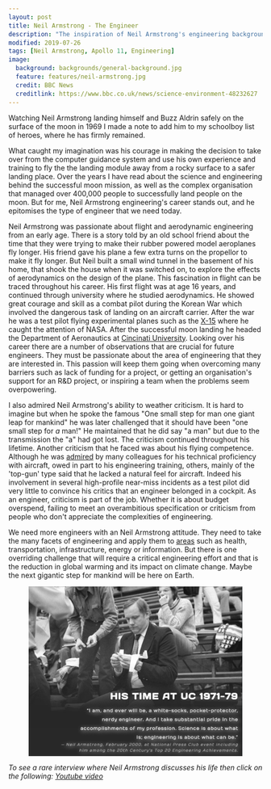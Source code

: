 ```yaml
---
layout: post
title: Neil Armstrong - The Engineer
description: "The inspiration of Neil Armstrong's engineering background."
modified: 2019-07-26
tags: [Neil Armstrong, Apollo 11, Engineering]
image:
  background: backgrounds/general-background.jpg
  feature: features/neil-armstrong.jpg
  credit: BBC News
  creditlink: https://www.bbc.co.uk/news/science-environment-48232627
---
```


Watching Neil Armstrong landing himself and Buzz Aldrin safely on the surface of the moon in 1969 I made a note to add him to my schoolboy list of heroes, where he has firmly remained.

What caught my imagination was his courage in making the decision to take over from the computer guidance system and use his own experience and training to fly the the landing module away from a rocky surface to a safer landing place. Over the years I have read about the science and engineering behind the successful moon mission, as well as the complex organisation that managed over 400,000 people to successfully land people on the moon. But for me, Neil Armstrong engineering's career stands out, and he epitomises the type of engineer that we need today.   

Neil Armstrong was passionate about flight and aerodynamic engineering from an early age. There is a story told by an old school friend about the time that they were trying to make their rubber powered model aeroplanes fly longer. His friend gave his plane a few extra turns on the propellor to make it fly longer. But Neil built a small wind tunnel in the basement of his home, that shook the house when it was switched on, to explore the effects of aerodynamics on the design of the plane. This fascination in flight can be traced throughout his career.  His first flight was at age 16 years, and continued through university where he studied aerodynamics. He showed great courage and skill as a combat pilot during the Korean War which involved the dangerous task of landing on an aircraft carrier. After the war he was a test pilot flying experimental planes such as the [X-15](https://en.wikipedia.org/wiki/North_American_X-15) where he caught the attention of NASA. After the successful moon landing he headed the Department of Aeronautics at [Cincinati University](http://digital.libraries.uc.edu/exhibits/ceas/armstrong/). Looking over his career there are a number of observations that are crucial for future engineers. They must be passionate about the area of engineering that they are interested in. This passion will keep them going when overcoming many barriers such as lack of funding for a project, or getting an organisation's support for an R&D project, or inspiring a team when the problems seem overpowering. 

I also admired Neil Armstrong's ability to weather criticism. It is hard to imagine but when he spoke the famous "One small step for man one giant leap for mankind" he was later challenged that it should have been "one small step for <i>a</i> man!" He maintained that he did say "a man" but due to the transmission the "a" had got lost. The criticism continued throughout his lifetime. Another criticism that he faced was about his flying competence. Although he was [admired](https://www.asme.org/topics-resources/content/neil-armstrong) by many colleagues for his technical proficiency with aircraft, owed in part to his engineering training,  others, mainly of the 'top-gun' type said that he lacked a natural feel for aircraft. Indeed his involvement in several high-profile near-miss incidents as a test pilot did very little to convince his critics that an engineer belonged in a cockpit. As an engineer, criticism is part of the job.  Whether it is about budget overspend, failing to meet an overambitious specification or criticism from people who don't appreciate the complexities of engineering.

We need more engineers with an Neil Armstrong attitude. They need to take the many facets of engineering and apply them to [areas](http://www.engineeringchallenges.org/challenges.aspx) such as health, transportation, infrastructure, energy or information.  But there is one overriding challenge that will require a critical engineering effort and that is the reduction in global warming and its impact on climate change. Maybe the next gigantic step for mankind will be here on Earth.

<figure>
<a href="http://digital.libraries.uc.edu/exhibits/ceas/armstrong/">
<img src="/images/posts/neil-armstrong-picture.jpg" alt="" align="middle">
</a>
</figure>

<i>To see a rare interview where Neil Armstrong discusses his life then click on the following: [Youtube video](https://www.youtube.com/watch?v=KJzOIh2eHqQ)</i>
